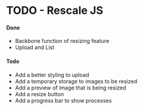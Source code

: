# TODO - Rescale JS

#### Done 

- Backbone function of resizing feature
- Upload and List

#### Todo

- Add a better styling to upload
- Add a temporary storage to images to be resized
- Add a preview of image that is being resized
- Add a resize button
- Add a progress bar to show processes
